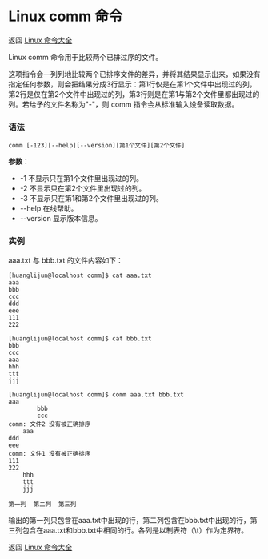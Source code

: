 # Linux comm 命令

返回 [Linux 命令大全](https://ahuang007.github.com/Linux-Command)

Linux comm 命令用于比较两个已排过序的文件。

这项指令会一列列地比较两个已排序文件的差异，并将其结果显示出来，如果没有指定任何参数，则会把结果分成3行显示：第1行仅是在第1个文件中出现过的列，第2行是仅在第2个文件中出现过的列，第3行则是在第1与第2个文件里都出现过的列。若给予的文件名称为"-"，则 comm 指令会从标准输入设备读取数据。

### 语法

```
comm [-123][--help][--version][第1个文件][第2个文件]
```

**参数**：

- -1 不显示只在第1个文件里出现过的列。
- -2 不显示只在第2个文件里出现过的列。
- -3 不显示只在第1和第2个文件里出现过的列。
- --help 在线帮助。
- --version 显示版本信息。

### 实例

aaa.txt 与 bbb.txt 的文件内容如下：

```
[huanglijun@localhost comm]$ cat aaa.txt 
aaa 
bbb 
ccc 
ddd 
eee 
111 
222

[huanglijun@localhost comm]$ cat bbb.txt 
bbb 
ccc 
aaa 
hhh 
ttt 
jjj

[huanglijun@localhost comm]$ comm aaa.txt bbb.txt 
aaa 
		bbb 
		ccc 
comm: 文件2 没有被正确排序
	aaa 
ddd 
eee 
comm: 文件1 没有被正确排序
111 
222
	hhh 
	ttt 
	jjj
	
第一列  第二列  第三列
```

输出的第一列只包含在aaa.txt中出现的行，第二列包含在bbb.txt中出现的行，第三列包含在aaa.txt和bbb.txt中相同的行。各列是以制表符（\t）作为定界符。

返回 [Linux 命令大全](https://ahuang007.github.com/Linux-Command)